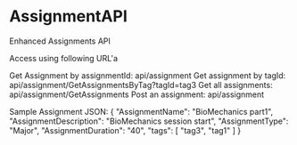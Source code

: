 # AssignmentAPI
Enhanced Assignments API

Access using following URL'a

Get Assignment by assignmentId: api/assignment
Get assignment by tagId: api/assignment/GetAssignmentsByTag?tagId=tag3
Get all assignments: api/assignment/GetAssignments
Post an assignment: api/assignment

Sample Assignment JSON:
{
    "AssignmentName": "BioMechanics part1",
    "AssignmentDescription": "BioMechanics session start",
    "AssignmentType": "Major",
    "AssignmentDuration": "40",
    "tags": [
        "tag3",
        "tag1"
    ]
}

